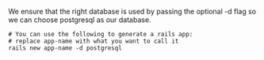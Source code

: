 We ensure that the right database is used by passing the optional -d flag so we can choose postgresql as our database.
```
# You can use the following to generate a rails app:
# replace app-name with what you want to call it
rails new app-name -d postgresql
```
